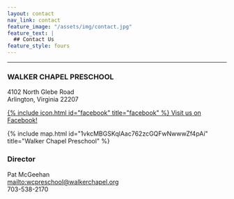 ```yaml
---
layout: contact
nav_link: contact
feature_image: "/assets/img/contact.jpg"
feature_text: |
  ## Contact Us
feature_style: fours
---
```


---
### WALKER CHAPEL PRESCHOOL

4102 North Glebe Road<br/>
Arlington, Virginia 22207

[{% include icon.html id="facebook" title="facebook" %} Visit us on Facebook!](https://www.facebook.com/walkerchapelpreschool/)

{% include map.html id="1vkcMBGSKqlAac762zcGQFwNwwwZf4pAi" title="Walker Chapel Preschool" %}


### Director

Pat McGeehan<br/>
<mailto:wcpreschool@walkerchapel.org><br/>
703-538-2170
